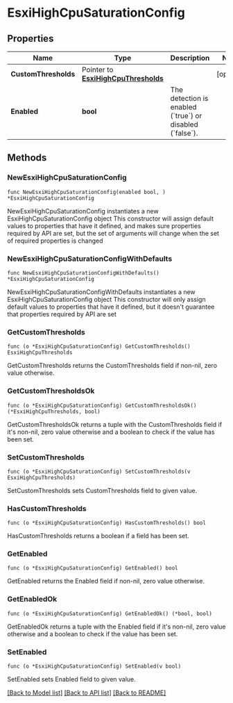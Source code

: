# EsxiHighCpuSaturationConfig

## Properties

Name | Type | Description | Notes
------------ | ------------- | ------------- | -------------
**CustomThresholds** | Pointer to [**EsxiHighCpuThresholds**](EsxiHighCpuThresholds.md) |  | [optional] 
**Enabled** | **bool** | The detection is enabled (&#x60;true&#x60;) or disabled (&#x60;false&#x60;). | 

## Methods

### NewEsxiHighCpuSaturationConfig

`func NewEsxiHighCpuSaturationConfig(enabled bool, ) *EsxiHighCpuSaturationConfig`

NewEsxiHighCpuSaturationConfig instantiates a new EsxiHighCpuSaturationConfig object
This constructor will assign default values to properties that have it defined,
and makes sure properties required by API are set, but the set of arguments
will change when the set of required properties is changed

### NewEsxiHighCpuSaturationConfigWithDefaults

`func NewEsxiHighCpuSaturationConfigWithDefaults() *EsxiHighCpuSaturationConfig`

NewEsxiHighCpuSaturationConfigWithDefaults instantiates a new EsxiHighCpuSaturationConfig object
This constructor will only assign default values to properties that have it defined,
but it doesn't guarantee that properties required by API are set

### GetCustomThresholds

`func (o *EsxiHighCpuSaturationConfig) GetCustomThresholds() EsxiHighCpuThresholds`

GetCustomThresholds returns the CustomThresholds field if non-nil, zero value otherwise.

### GetCustomThresholdsOk

`func (o *EsxiHighCpuSaturationConfig) GetCustomThresholdsOk() (*EsxiHighCpuThresholds, bool)`

GetCustomThresholdsOk returns a tuple with the CustomThresholds field if it's non-nil, zero value otherwise
and a boolean to check if the value has been set.

### SetCustomThresholds

`func (o *EsxiHighCpuSaturationConfig) SetCustomThresholds(v EsxiHighCpuThresholds)`

SetCustomThresholds sets CustomThresholds field to given value.

### HasCustomThresholds

`func (o *EsxiHighCpuSaturationConfig) HasCustomThresholds() bool`

HasCustomThresholds returns a boolean if a field has been set.

### GetEnabled

`func (o *EsxiHighCpuSaturationConfig) GetEnabled() bool`

GetEnabled returns the Enabled field if non-nil, zero value otherwise.

### GetEnabledOk

`func (o *EsxiHighCpuSaturationConfig) GetEnabledOk() (*bool, bool)`

GetEnabledOk returns a tuple with the Enabled field if it's non-nil, zero value otherwise
and a boolean to check if the value has been set.

### SetEnabled

`func (o *EsxiHighCpuSaturationConfig) SetEnabled(v bool)`

SetEnabled sets Enabled field to given value.



[[Back to Model list]](../README.md#documentation-for-models) [[Back to API list]](../README.md#documentation-for-api-endpoints) [[Back to README]](../README.md)


